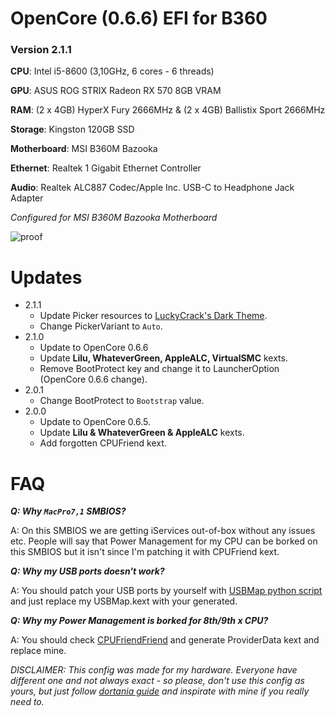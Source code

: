 # OpenCore (0.6.6) EFI for B360

### Version 2.1.1

**CPU**: Intel i5-8600 (3,10GHz, 6 cores - 6 threads)

**GPU**: ASUS ROG STRIX Radeon RX 570 8GB VRAM

**RAM**: (2 x 4GB) HyperX Fury 2666MHz & (2 x 4GB) Ballistix Sport 2666MHz

**Storage**: Kingston 120GB SSD

**Motherboard**: MSI B360M Bazooka

**Ethernet**: Realtek 1 Gigabit Ethernet Controller

**Audio**: Realtek ALC887 Codec/Apple Inc. USB-C to Headphone Jack Adapter

_Configured for MSI B360M Bazooka Motherboard_

![proof](https://i.ririxi.dev/macos_new.png)

# Updates

- 2.1.1
  - Update Picker resources to [LuckyCrack's Dark Theme](https://github.com/LuckyCrack/OpenCore-Themes).
  - Change PickerVariant to `Auto`.
- 2.1.0
  - Update to OpenCore 0.6.6
  - Update **Lilu, WhateverGreen, AppleALC, VirtualSMC** kexts.
  - Remove BootProtect key and change it to LauncherOption (OpenCore 0.6.6 change).
- 2.0.1
  - Change BootProtect to `Bootstrap` value.
- 2.0.0
  - Update to OpenCore 0.6.5.
  - Update **Lilu & WhateverGreen & AppleALC** kexts.
  - Add forgotten CPUFriend kext.

# FAQ
___Q: Why ``MacPro7,1`` SMBIOS?___

A: On this SMBIOS we are getting iServices out-of-box without any issues etc. People will say that Power Management for my CPU can be borked on this SMBIOS but it isn't since I'm patching it with CPUFriend kext.

___Q: Why my USB ports doesn't work?___

A: You should patch your USB ports by yourself with [USBMap python script](https://github.com/CorpNewt/USBMap) and just replace my USBMap.kext with your generated.

___Q: Why my Power Management is borked for 8th/9th x CPU?___

A: You should check [CPUFriendFriend](https://github.com/corpnewt/CPUFriendFriend) and generate ProviderData kext and replace mine.

_DISCLAIMER: This config was made for my hardware. Everyone have different one and not always exact - so please, don't use this config as yours, but just follow [dortania guide](https://dortania.github.io/OpenCore-Install-Guide/) and inspirate with mine if you really need to._
